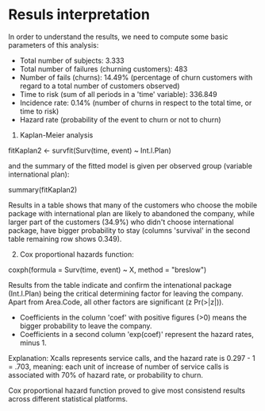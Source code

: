 # Resuls interpretation

In order to understand the results, we need to compute some basic parameters of this analysis:

* Total number of subjects: 3.333
* Total number of failures (churning customers): 483
* Number of fails (churns): 14.49% (percentage of churn customers with regard to a total number of customers observed)
* Time to risk (sum of all periods in a 'time' variable): 336.849
* Incidence rate: 0.14% (number of churns in respect to the total time, or time to risk)
* Hazard rate (probability of the event to churn or not to churn)

1. Kaplan-Meier analysis

fitKaplan2 <- survfit(Surv(time, event) ~ Int.l.Plan)

and the summary of the fitted model is given per observed group (variable international plan):

summary(fitKaplan2)
   
Results in a table shows that many of the customers who choose the mobile package with international plan are likely to abandoned 
the company,  while larger part of the customers (34.9%) who didn't choose international package, have bigger probability to stay
(columns 'survival' in the second table remaining row shows 0.349). 
  
2. Cox proportional hazards function:
  
coxph(formula = Surv(time, event) ~ X, method = "breslow")

Results from the table indicate and confirm the intenational package (Int.l.Plan) being the critical determining factor
for leaving the company. Apart from Area.Code, all other factors are significant (z Pr(>|z|)).

* Coefficients in the column 'coef' with positive figures (>0) means the bigger probability to leave the company.
* Coefficients in a second column 'exp(coef)' represent the hazard rates, minus 1. 

Explanation:  Xcalls represents service calls, and the hazard rate is 0.297 - 1 = .703, meaning: each unit of increase of number of 
service calls is associated with 70% of hazard rate, or probability to churn.

Cox proportional hazard function proved to give most consistend results across different statistical platforms. 
